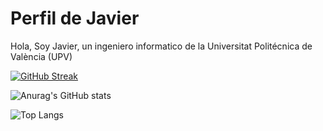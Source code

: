 
# Perfil de Javier

Hola, Soy Javier, un ingeniero informatico de la Universitat Politécnica de València (UPV)


[![GitHub Streak](https://github-readme-streak-stats.herokuapp.com?user=JaviMGG&theme=dark&locale=es&date_format=j%20M%5B%20Y%5D)](https://git.io/streak-stats)


![Anurag's GitHub stats](https://github-readme-stats.vercel.app/api?username=JaviMGG&show_icons=true&theme=dark)

![Top Langs](https://github-readme-stats.vercel.app/api/top-langs/?username=JaviMGG&layout=compact&cache_seconds=60)

